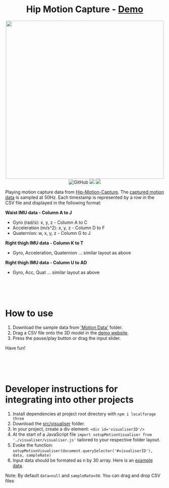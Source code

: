 <h1 align="center"> Hip Motion Capture - <a href="https://menglinmaker-hip-motion-player.netlify.app/">Demo</a></h1>

<div align="center">
  <img width="500" src="https://user-images.githubusercontent.com/39476147/189935030-371cc4b4-a2a7-4ff3-9d71-7a1369c090a9.gif"
  href="https://menglinmaker-hip-motion-player.netlify.app/"/>
</div>

<div flex align="center">
  <img alt="GitHub" src="https://img.shields.io/github/license/menglinmaker/Hip-Motion-Player?style=flat-square">
  <img src="https://img.shields.io/github/languages/code-size/menglinmaker/Hip-Motion-Player?style=flat-square">
  <img src="https://img.shields.io/website?down_color=red&down_message=offline&up_color=success&up_message=online&url=https://menglinmaker-hip-motion-player.netlify.app/&style=flat-square">
</div>

Playing motion capture data from [Hip-Motion-Capture](https://github.com/MengLinMaker/Hip-Motion-Capture). The [captured motion data](https://github.com/MengLinMaker/Hip-Motion-Player/tree/main/Motion%20Data) is sampled at 50Hz. Each timestamp is represented by a row in the CSV file and displayed in the following format:

**Waist IMU data - Column A to J**
* Gyro (rad/s): x, y, z - Column A to C
* Acceleration (m/s^2): x, y, z - Column D to F
* Quaternion: w, x, y, z - Column G to J

**Right thigh IMU data - Column K to T**
* Gyro, Acceleration, Quaternion ... similar layout as above

**Right thigh IMU data - Column U to AD**
* Gyro, Acc, Quat ... similar layout as above



<div>&nbsp</div><div>&nbsp</div><div>&nbsp</div>

# How to use
1. Download the sample data from ['Motion Data'](https://github.com/MengLinMaker/Hip-Motion-Player/tree/main/Motion%20Data) folder.
2. Drag a CSV file onto the 3D model in the [demo website](https://menglinmaker-hip-motion-player.netlify.app/).
3. Press the pause/play button or drag the input slider.

Have fun!

<div>&nbsp</div><div>&nbsp</div><div>&nbsp</div>

# Developer instructions for integrating into other projects
1. Install dependencies at project root directory with `npm i localforage three`
2. Download the [src/visualiser](https://github.com/MengLinMaker/Hip-Motion-Player/tree/main/src/visualiser) folder.
3. In your project, create a div element: `<div id='visualiserID'/>`
4. At the start of a JavaScript file `import setupMotionVisualiser from './visualiser/visualiser.js'` tailored to your respective folder layout.
5. Evoke the function: `setupMotionVisualiser(document.querySelector('#visualiserID'), data, sampleRate)`
6. Input data should be formated as n by 30 array. Here is an [example data](https://github.com/MengLinMaker/Hip-Motion-Player/blob/main/src/sampleData.js).

Note: By default `data=null` and `sampleRate=50`. You can drag and drop CSV files
